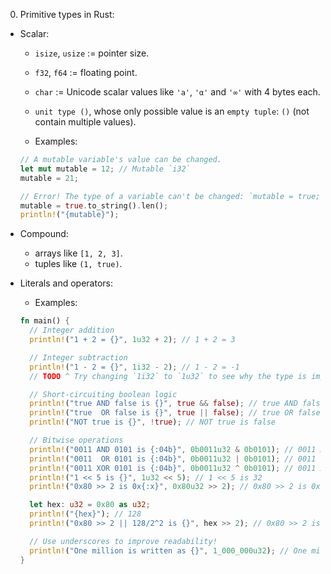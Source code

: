 0. Primitive types in Rust:

- Scalar:

  + `isize`, `usize` := pointer size.
  + `f32`, `f64` := floating point.
  + `char` := Unicode scalar values like `'a'`, `'α'` and `'∞'` with 4 bytes each.
  + `unit type ()`, whose only possible value is an `empty tuple`: `()` (not contain multiple values).

  + Examples:

  ```rust
  // A mutable variable's value can be changed.
  let mut mutable = 12; // Mutable `i32`
  mutable = 21;

  // Error! The type of a variable can't be changed: `mutable = true;`
  mutable = true.to_string().len();
  println!("{mutable}");
  ```

- Compound:

  + arrays like `[1, 2, 3]`.
  + tuples like `(1, true)`.

- Literals and operators:

  + Examples:

  ```rust
  fn main() {
    // Integer addition
    println!("1 + 2 = {}", 1u32 + 2); // 1 + 2 = 3

    // Integer subtraction
    println!("1 - 2 = {}", 1i32 - 2); // 1 - 2 = -1
    // TODO ^ Try changing `1i32` to `1u32` to see why the type is important

    // Short-circuiting boolean logic
    println!("true AND false is {}", true && false); // true AND false is false
    println!("true  OR false is {}", true || false); // true OR false is true
    println!("NOT true is {}", !true); // NOT true is false

    // Bitwise operations
    println!("0011 AND 0101 is {:04b}", 0b0011u32 & 0b0101); // 0011 AND 0101 is 0001
    println!("0011  OR 0101 is {:04b}", 0b0011u32 | 0b0101); // 0011  OR 0101 is 0111
    println!("0011 XOR 0101 is {:04b}", 0b0011u32 ^ 0b0101); // 0011 XOR 0101 is 0110
    println!("1 << 5 is {}", 1u32 << 5); // 1 << 5 is 32
    println!("0x80 >> 2 is 0x{:x}", 0x80u32 >> 2); // 0x80 >> 2 is 0x20

    let hex: u32 = 0x80 as u32;
    println!("{hex}"); // 128
    println!("0x80 >> 2 || 128/2^2 is {}", hex >> 2); // 0x80 >> 2 is 32

    // Use underscores to improve readability!
    println!("One million is written as {}", 1_000_000u32); // One million is written as 1000000
  }
  ```